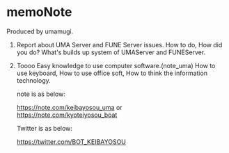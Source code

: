 # memoNote
Produced by umamugi.

1. Report about UMA Server and FUNE Server issues.
  How to do,
  How did you do?
  What's builds up system of UMAServer and FUNEServer.

2. Toooo Easy knowledge to use computer software.(note_uma)
  How to use keyboard,
  How to use office soft,
  How to think the information technology.

    note is as below:
    
    https://note.com/keibayosou_uma  or  
    https://note.com/kyoteiyosou_boat
    
    Twitter is as below:
    
    https://twitter.com/BOT_KEIBAYOSOU
    
